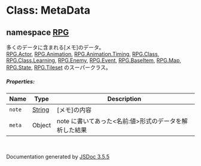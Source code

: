 # Class: MetaData

## namespace [RPG](RPG.md)

 多くのデータに含まれる[メモ]のデータ。<br />
 [RPG.Actor](RPG.Actor.md), [RPG.Animation](RPG.Animation.md), [RPG.Animation.Timing](RPG.Animation.Timing.md), [RPG.Class](RPG.Class.md), [RPG.Class.Learning](RPG.Class.Learning.md), [RPG.Enemy](RPG.Enemy.md), [RPG.Event](RPG.Event.md), [RPG.BaseItem](RPG.BaseItem.md), [RPG.Map](RPG.Map.md), [RPG.State](RPG.State.md), [RPG.Tileset](RPG.Tileset.md) のスーパークラス。

##### Properties:

| Name | Type | Description |
| --- | --- | --- |
| `note` | [String](String.md) | [メモ]の内容 |
| `meta` | Object | note に書いてあった\<名前:値>形式のデータを解析した結果 |

<dl>
</dl>


 <br>

  Documentation generated by [JSDoc 3.5.5](https://github.com/jsdoc3/jsdoc)
